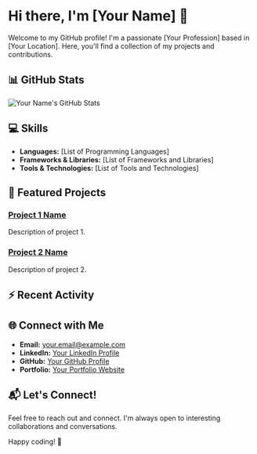 <!-- Header Section -->
# Hi there, I'm [Your Name] 👋

Welcome to my GitHub profile! I'm a passionate [Your Profession] based in [Your Location]. Here, you'll find a collection of my projects and contributions.

<!-- GitHub Stats -->
## 📊 GitHub Stats

![Your Name's GitHub Stats](https://github-readme-stats.vercel.app/api?username=ransomnumber6&show_icons=true&theme=radical)

<!-- Skills Section -->
## 💻 Skills

- **Languages:** [List of Programming Languages]
- **Frameworks & Libraries:** [List of Frameworks and Libraries]
- **Tools & Technologies:** [List of Tools and Technologies]

<!-- Featured Projects Section -->
## 🚀 Featured Projects

### [Project 1 Name](link-to-project-1)
Description of project 1.

### [Project 2 Name](link-to-project-2)
Description of project 2.

<!-- Recent Activity Section -->
## ⚡ Recent Activity

<!--START_SECTION:activity-->
<!-- This section will be automatically populated with your recent GitHub activity using a tool like GitHub Readme Activity -->
<!--END_SECTION:activity-->

<!-- Connect with Me Section -->
## 🌐 Connect with Me

- **Email:** your.email@example.com
- **LinkedIn:** [Your LinkedIn Profile](https://www.linkedin.com/in/your-linkedin-profile)
- **GitHub:** [Your GitHub Profile](https://github.com/your-username)
- **Portfolio:** [Your Portfolio Website](https://www.your-portfolio.com)

<!-- Footer Section -->
## 📬 Let's Connect!

Feel free to reach out and connect. I'm always open to interesting collaborations and conversations.

Happy coding! 🚀
